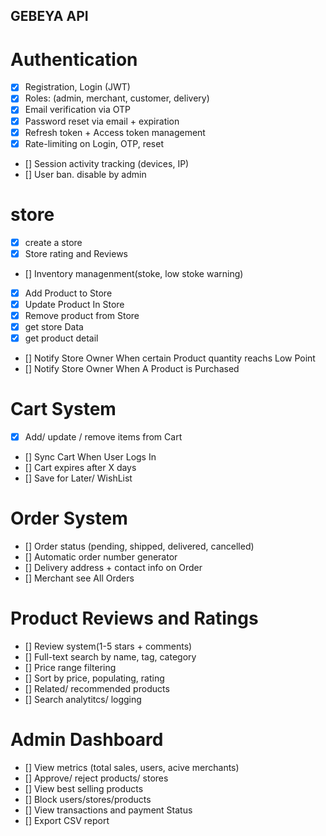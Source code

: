 ## GEBEYA API

# Authentication
 - [x] Registration, Login (JWT)
 - [x] Roles: (admin, merchant, customer, delivery)
 - [x] Email verification via OTP
 - [x] Password reset via email + expiration
 - [x] Refresh token + Access token management
 - [x] Rate-limiting on Login, OTP, reset
 - [] Session activity tracking (devices, IP)
 - [] User ban. disable by admin

# store 
  - [x] create a store
  - [x] Store rating and Reviews
  - [] Inventory managenment(stoke, low stoke warning)
  - [x] Add Product to Store
  - [x] Update Product In Store
  - [x] Remove product from Store 
  - [x] get store Data
  - [x] get product detail 
  - [] Notify Store Owner When certain Product quantity reachs Low Point
  - [] Notify Store Owner When A Product is Purchased

# Cart System
  - [x] Add/ update / remove items from Cart
  - [] Sync Cart When User Logs In
  - [] Cart expires after X days
  - [] Save for Later/ WishList

# Order System
  - [] Order status (pending, shipped, delivered, cancelled)
  - [] Automatic order number generator
  - [] Delivery address + contact info on Order
  - [] Merchant see All Orders

# Product Reviews and Ratings
  - [] Review system(1-5 stars + comments)
  - [] Full-text search by name, tag, category
  - [] Price range filtering
  - [] Sort by price, populating, rating
  - [] Related/ recommended products
  - [] Search analytitcs/ logging

# Admin Dashboard
  - [] View metrics (total sales, users, acive merchants)
  - [] Approve/ reject products/ stores
  - [] View best selling products
  - [] Block users/stores/products
  - [] View transactions and payment Status
  - [] Export CSV report


<!-- # Customer
  [] register
  [] search store
  [] search product
  [] send email when purchase made
  [] make a purchase 
  [] add  -->
